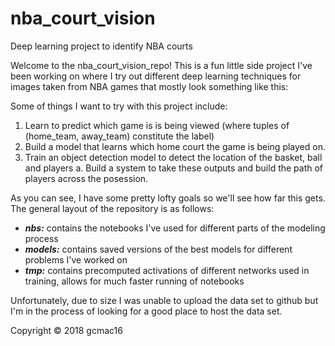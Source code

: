 # nba_court_vision
Deep learning project to identify NBA courts

Welcome to the nba_court_vision_repo! This is a fun little side project I've been working on where I try out different deep learning techniques for images taken from NBA games that mostly look something like this:

Some of things I want to try with this project include:
  1. Learn to predict which game is is being viewed (where tuples of (home_team, away_team) constitute the label)
  2. Build a model that learns which home court the game is being played on.
  3. Train an object detection model to detect the location of the basket, ball and players 
    a. Build a system to take these outputs and build the path of players across the posession.
    
As you can see, I have some pretty lofty goals so we'll see how far this gets. The general layout of the repository is as follows:
* ***nbs:*** contains the notebooks I've used for different parts of the modeling process
* ***models:*** contains saved versions of the best models for different problems I've worked on
* ***tmp:*** contains precomputed activations of different networks used in training, allows for much faster running of notebooks

Unfortunately, due to size I was unable to upload the data set to github but I'm in the process of looking for a good place to host the data set.

Copyright © 2018 gcmac16

